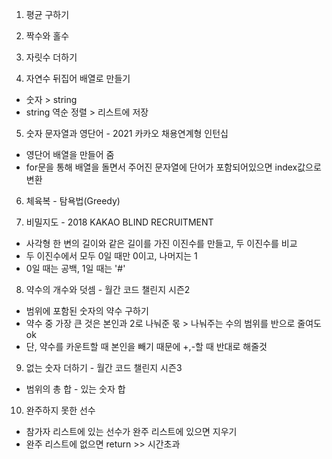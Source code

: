 1. 평균 구하기

2. 짝수와 홀수

3. 자릿수 더하기

4. 자연수 뒤집어 배열로 만들기
- 숫자 > string
- string 역순 정렬 > 리스트에 저장

5. 숫자 문자열과 영단어 - 2021 카카오 채용연계형 인턴십
- 영단어 배열을 만들어 줌
- for문을 통해 배열을 돌면서 주어진 문자열에 단어가 포함되어있으면 index값으로 변환

6. 체육복 - 탐욕법(Greedy)

7. 비밀지도 - 2018 KAKAO BLIND RECRUITMENT
- 사각형 한 변의 길이와 같은 길이를 가진 이진수를 만들고, 두 이진수를 비교
- 두 이진수에서 모두 0일 때만 0이고, 나머지는 1
- 0일 때는 공백, 1일 때는 '#'

8. 약수의 개수와 덧셈 - 월간 코드 챌린지 시즌2
- 범위에 포함된 숫자의 약수 구하기
- 약수 중 가장 큰 것은 본인과 2로 나눠준 몫 > 나눠주는 수의 범위를 반으로 줄여도 ok
- 단, 약수를 카운트할 때 본인을 빼기 때문에 +,-할 때 반대로 해줄것  

9. 없는 숫자 더하기 - 월간 코드 챌린지 시즌3
- 범위의 총 합 - 있는 숫자 합

10. 완주하지 못한 선수 
- 참가자 리스트에 있는 선수가 완주 리스트에 있으면 지우기
- 완주 리스트에 없으면 return >> 시간초과